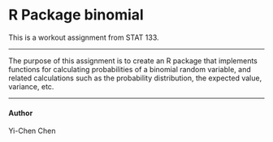 # R Package binomial  

This is a workout assignment from STAT 133.  

***

The purpose of this assignment is to create an R package that implements functions for calculating probabilities of a binomial random variable, and related calculations such as the probability distribution, the expected value, variance, etc.  
  

***  
  
  
#### **Author**  
Yi-Chen Chen


